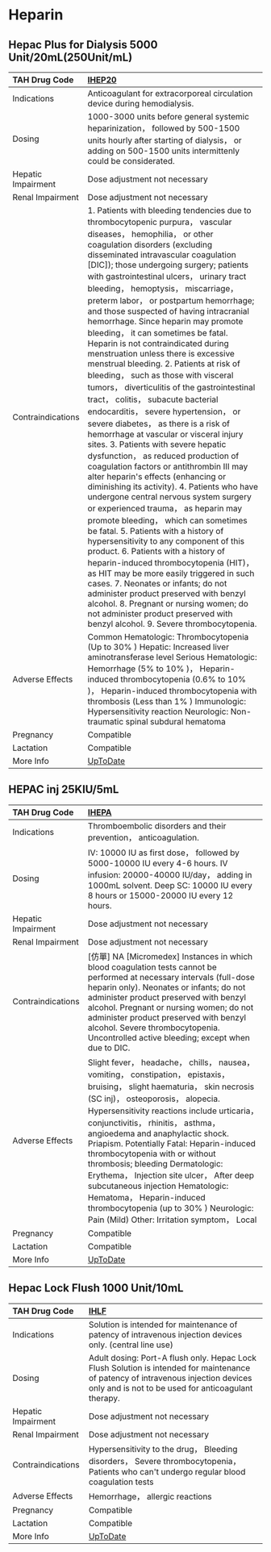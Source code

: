 # Heparin

## Hepac Plus for Dialysis 5000 Unit/20mL(250Unit/mL)

| TAH Drug Code      | [IHEP20](https://www.tahsda.org.tw/drugs/hissearch.php?drug_code=IHEP20)                                                                                                                                                                                                                                                                                                                                                                                                                                                                                                                                                                                                                                                                                                                                                                                                                                                                                                                                                                                                                                                                                                                                                                                                                                                                                                                                                                                                                                                                                                                                                              |
|:-------------------|:--------------------------------------------------------------------------------------------------------------------------------------------------------------------------------------------------------------------------------------------------------------------------------------------------------------------------------------------------------------------------------------------------------------------------------------------------------------------------------------------------------------------------------------------------------------------------------------------------------------------------------------------------------------------------------------------------------------------------------------------------------------------------------------------------------------------------------------------------------------------------------------------------------------------------------------------------------------------------------------------------------------------------------------------------------------------------------------------------------------------------------------------------------------------------------------------------------------------------------------------------------------------------------------------------------------------------------------------------------------------------------------------------------------------------------------------------------------------------------------------------------------------------------------------------------------------------------------------------------------------------------------|
| Indications        | Anticoagulant for extracorporeal circulation device during hemodialysis.                                                                                                                                                                                                                                                                                                                                                                                                                                                                                                                                                                                                                                                                                                                                                                                                                                                                                                                                                                                                                                                                                                                                                                                                                                                                                                                                                                                                                                                                                                                                                              |
| Dosing             | 1000-3000 units before general systemic heparinization， followed by 500-1500 units hourly after starting of dialysis， or adding on 500-1500 units intermittenly could be considerated.                                                                                                                                                                                                                                                                                                                                                                                                                                                                                                                                                                                                                                                                                                                                                                                                                                                                                                                                                                                                                                                                                                                                                                                                                                                                                                                                                                                                                                              |
| Hepatic Impairment | Dose adjustment not necessary                                                                                                                                                                                                                                                                                                                                                                                                                                                                                                                                                                                                                                                                                                                                                                                                                                                                                                                                                                                                                                                                                                                                                                                                                                                                                                                                                                                                                                                                                                                                                                                                         |
| Renal Impairment   | Dose adjustment not necessary                                                                                                                                                                                                                                                                                                                                                                                                                                                                                                                                                                                                                                                                                                                                                                                                                                                                                                                                                                                                                                                                                                                                                                                                                                                                                                                                                                                                                                                                                                                                                                                                         |
| Contraindications  | 1. Patients with bleeding tendencies due to thrombocytopenic purpura， vascular diseases， hemophilia， or other coagulation disorders (excluding disseminated intravascular coagulation [DIC]); those undergoing surgery; patients with gastrointestinal ulcers， urinary tract bleeding， hemoptysis， miscarriage， preterm labor， or postpartum hemorrhage; and those suspected of having intracranial hemorrhage. Since heparin may promote bleeding， it can sometimes be fatal. Heparin is not contraindicated during menstruation unless there is excessive menstrual bleeding. 2. Patients at risk of bleeding， such as those with visceral tumors， diverticulitis of the gastrointestinal tract， colitis， subacute bacterial endocarditis， severe hypertension， or severe diabetes， as there is a risk of hemorrhage at vascular or visceral injury sites. 3. Patients with severe hepatic dysfunction， as reduced production of coagulation factors or antithrombin III may alter heparin's effects (enhancing or diminishing its activity). 4. Patients who have undergone central nervous system surgery or experienced trauma， as heparin may promote bleeding， which can sometimes be fatal. 5. Patients with a history of hypersensitivity to any component of this product. 6. Patients with a history of heparin-induced thrombocytopenia (HIT)， as HIT may be more easily triggered in such cases. 7. Neonates or infants; do not administer product preserved with benzyl alcohol. 8. Pregnant or nursing women; do not administer product preserved with benzyl alcohol. 9. Severe thrombocytopenia. |
| Adverse Effects    | Common Hematologic: Thrombocytopenia (Up to 30% ) Hepatic: Increased liver aminotransferase level Serious Hematologic: Hemorrhage (5% to 10% )， Heparin-induced thrombocytopenia (0.6% to 10% )， Heparin-induced thrombocytopenia with thrombosis (Less than 1% ) Immunologic: Hypersensitivity reaction Neurologic: Non-traumatic spinal subdural hematoma                                                                                                                                                                                                                                                                                                                                                                                                                                                                                                                                                                                                                                                                                                                                                                                                                                                                                                                                                                                                                                                                                                                                                                                                                                                                         |
| Pregnancy          | Compatible                                                                                                                                                                                                                                                                                                                                                                                                                                                                                                                                                                                                                                                                                                                                                                                                                                                                                                                                                                                                                                                                                                                                                                                                                                                                                                                                                                                                                                                                                                                                                                                                                            |
| Lactation          | Compatible                                                                                                                                                                                                                                                                                                                                                                                                                                                                                                                                                                                                                                                                                                                                                                                                                                                                                                                                                                                                                                                                                                                                                                                                                                                                                                                                                                                                                                                                                                                                                                                                                            |
| More Info          | [UpToDate](https://www.uptodate.com/contents/heparin-drug-information)                                                                                                                                                                                                                                                                                                                                                                                                                                                                                                                                                                                                                                                                                                                                                                                                                                                                                                                                                                                                                                                                                                                                                                                                                                                                                                                                                                                                                                                                                                                                                                |

## HEPAC inj 25KIU/5mL

| TAH Drug Code      | [IHEPA](https://www.tahsda.org.tw/drugs/hissearch.php?drug_code=IHEPA)                                                                                                                                                                                                                                                                                                                                                                                                                                                                                                                                         |
|:-------------------|:---------------------------------------------------------------------------------------------------------------------------------------------------------------------------------------------------------------------------------------------------------------------------------------------------------------------------------------------------------------------------------------------------------------------------------------------------------------------------------------------------------------------------------------------------------------------------------------------------------------|
| Indications        | Thromboembolic disorders and their prevention， anticoagulation.                                                                                                                                                                                                                                                                                                                                                                                                                                                                                                                                               |
| Dosing             | IV: 10000 IU as first dose， followed by 5000-10000 IU every 4-6 hours. IV infusion: 20000-40000 IU/day， adding in 1000mL solvent. Deep SC: 10000 IU every 8 hours or 15000-20000 IU every 12 hours.                                                                                                                                                                                                                                                                                                                                                                                                          |
| Hepatic Impairment | Dose adjustment not necessary                                                                                                                                                                                                                                                                                                                                                                                                                                                                                                                                                                                  |
| Renal Impairment   | Dose adjustment not necessary                                                                                                                                                                                                                                                                                                                                                                                                                                                                                                                                                                                  |
| Contraindications  | [仿單] NA [Micromedex] Instances in which blood coagulation tests cannot be performed at necessary intervals (full-dose heparin only). Neonates or infants; do not administer product preserved with benzyl alcohol. Pregnant or nursing women; do not administer product preserved with benzyl alcohol. Severe thrombocytopenia. Uncontrolled active bleeding; except when due to DIC.                                                                                                                                                                                                                        |
| Adverse Effects    | Slight fever， headache， chills， nausea， vomiting， constipation， epistaxis， bruising， slight haematuria， skin necrosis (SC inj)， osteoporosis， alopecia. Hypersensitivity reactions include urticaria， conjunctivitis， rhinitis， asthma， angioedema and anaphylactic shock. Priapism. Potentially Fatal: Heparin-induced thrombocytopenia with or without thrombosis; bleeding Dermatologic: Erythema， Injection site ulcer， After deep subcutaneous injection Hematologic: Hematoma， Heparin-induced thrombocytopenia (up to 30% ) Neurologic: Pain (Mild) Other: Irritation symptom， Local |
| Pregnancy          | Compatible                                                                                                                                                                                                                                                                                                                                                                                                                                                                                                                                                                                                     |
| Lactation          | Compatible                                                                                                                                                                                                                                                                                                                                                                                                                                                                                                                                                                                                     |
| More Info          | [UpToDate](https://www.uptodate.com/contents/heparin-drug-information)                                                                                                                                                                                                                                                                                                                                                                                                                                                                                                                                         |

## Hepac Lock Flush 1000 Unit/10mL

| TAH Drug Code      | [IHLF](https://www.tahsda.org.tw/drugs/hissearch.php?drug_code=IHLF)                                                                                                                     |
|:-------------------|:-----------------------------------------------------------------------------------------------------------------------------------------------------------------------------------------|
| Indications        | Solution is intended for maintenance of patency of intravenous injection devices only. (central line use)                                                                                |
| Dosing             | Adult dosing: Port-A flush only. Hepac Lock Flush Solution is intended for maintenance of patency of intravenous injection devices only and is not to be used for anticoagulant therapy. |
| Hepatic Impairment | Dose adjustment not necessary                                                                                                                                                            |
| Renal Impairment   | Dose adjustment not necessary                                                                                                                                                            |
| Contraindications  | Hypersensitivity to the drug， Bleeding disorders， Severe thrombocytopenia， Patients who can't undergo regular blood coagulation tests                                                 |
| Adverse Effects    | Hemorrhage， allergic reactions                                                                                                                                                          |
| Pregnancy          | Compatible                                                                                                                                                                               |
| Lactation          | Compatible                                                                                                                                                                               |
| More Info          | [UpToDate](https://www.uptodate.com/contents/heparin-drug-information)                                                                                                                   |

